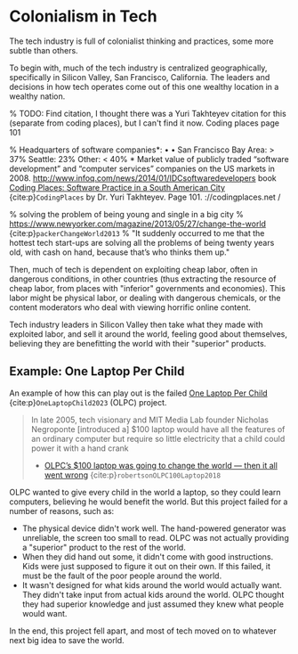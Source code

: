 # Colonialism in Tech
The tech industry is full of colonialist thinking and practices, some more subtle than others.

To begin with, much of the tech industry is centralized geographically, specifically in Silicon Valley, San Francisco, California. The leaders and decisions in how tech operates come out of this one wealthy location in a wealthy nation.

% TODO: Find citation, I thought there was a Yuri Takhteyev citation for this (separate from coding places), but I can't find it now. Coding places page 101 

% Headquarters of software companies*: • • San Francisco Bay Area: > 37% Seattle: 23% Other: < 40%  * Market value of publicly traded “software development” and “computer services” companies on the US markets in 2008. http://www.infoq.com/news/2014/01/IDCsoftwaredevelopers book [Coding Places: Software Practice in a South American City](https://mitpress.mit.edu/books/coding-places) {cite:p}`CodingPlaces` by Dr. Yuri Takhteyev. Page 101. ://codingplaces.net /

% solving the problem of being young and single in a big city
% https://www.newyorker.com/magazine/2013/05/27/change-the-world {cite:p}`packerChangeWorld2013`
%  "It suddenly occurred to me that the hottest tech start-ups are solving all the problems of being twenty years old, with cash on hand, because that’s who thinks them up."

Then, much of tech is dependent on exploiting cheap labor, often in dangerous conditions, in other countries (thus extracting the resource of cheap labor, from places with "inferior" governments and economies). This labor might be physical labor, or dealing with dangerous chemicals, or the content moderators who deal with viewing horrific online content.

Tech industry leaders in Silicon Valley then take what they made with exploited labor, and sell it around the world, feeling good about themselves, believing they are benefitting the world with their "superior" products.

## Example: One Laptop Per Child
An example of how this can play out is the failed [One Laptop Per Child](https://en.wikipedia.org/wiki/One_Laptop_per_Child) {cite:p}`OneLaptopChild2023` (OLPC) project.

> In late 2005, tech visionary and MIT Media Lab founder Nicholas Negroponte [introduced a] $100 laptop would have all the features of an ordinary computer but require so little electricity that a child could power it with a hand crank
>
> - [OLPC’s $100 laptop was going to change the world — then it all went wrong](https://www.theverge.com/2018/4/16/17233946/olpcs-100-laptop-education-where-is-it-now) {cite:p}`robertsonOLPC100Laptop2018`

OLPC wanted to give every child in the world a laptop, so they could learn computers, believing he would benefit the world. But this project failed for a number of reasons, such as:
- The physical device didn't work well. The hand-powered generator was unreliable, the screen too small to read. OLPC was not actually providing a "superior" product to the rest of the world.
- When they did hand out some, it didn't come with good instructions. Kids were just supposed to figure it out on their own. If this failed, it must be the fault of the poor people around the world.
- It wasn't designed for what kids around the world would actually want. They didn't take input from actual kids around the world. OLPC thought they had superior knowledge and just assumed they knew what people would want.

In the end, this project fell apart, and most of tech moved on to whatever next big idea to save the world.


